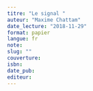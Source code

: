 ```yaml
---
titre: "Le signal "
auteur: "Maxime Chattam"
date_lecture: "2018-11-29"
format: papier
langue: fr
note:
slug: ""
couverture: 
isbn: 
date_pub: 
editeur: 
---
```

